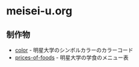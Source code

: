 # meisei-u.org

## 制作物

* [color](https://github.com/meisei-u/color) - 明星大学のシンボルカラーのカラーコード
* [prices-of-foods](https://github.com/meisei-u/prices-of-foods) - 明星大学の学食のメニュー表

